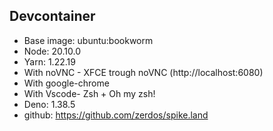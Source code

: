 ## Devcontainer

- Base image: ubuntu:bookworm
- Node: 20.10.0
- Yarn: 1.22.19
- With noVNC - XFCE trough noVNC (http://localhost:6080)
- With google-chrome
- With Vscode- Zsh + Oh my zsh!
- Deno: 1.38.5
- github: https://github.com/zerdos/spike.land
